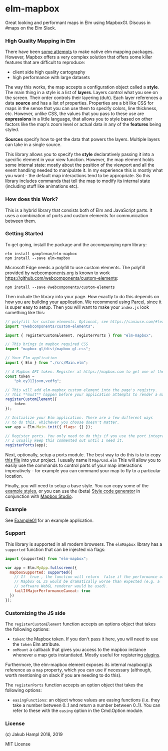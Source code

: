 # elm-mapbox

Great looking and performant maps in Elm using MapboxGl. Discuss in #maps on the Elm Slack.

### High Quality Mapping in Elm

There have been [some attempts](https://github.com/gampleman/elm-visualization/wiki/Data-Visualization-Packages#maps) to make native elm mapping packages. However, Mapbox offers a very complex solution that offers some killer features that are difficult to reproduce:

- client side high quality cartography
- high performance with large datasets

The way this works, the map accepts a configuration object called a **style**. The main thing in a style is a list of **layers**. Layers control what you see on the screen. Their order controls their layering (duh). Each layer references a data **source** and has a list of properties. Properties are a bit like CSS for maps in the sense that you can use them to specify colors, line thickness, etc. However, unlike CSS, the values that you pass to these use are **expressions** in a little language, that allows you to style based on other factors like the map's zoom level or actual data in any of the **features** being styled.

**Sources** specify how to get the data that powers the layers. Multiple layers can take in a single source.

This library allows you to specify the **style** declaratively passing it into a specific element in your view function. However, the map element holds some internal state: mostly about the position of the viewport and all the event handling needed to manipulate it. In my experience this is mostly what you want - the default map interactions tend to be appropriate. So this library includes commands that tell the map to modify its internal state (including stuff like animations etc).

### How does this Work?

This is a hybrid library that consists both of Elm and JavaScript parts. It uses a combination of ports and custom elements for communication between them.

### Getting Started

To get going, install the package and the accompanying npm library:

    elm install gampleman/elm-mapbox
    npm install --save elm-mapbox

Microsoft Edge needs a polyfill to use custom elements. The polyfill provided by
webcomponents.org is known to work https://github.com/webcomponents/custom-elements:

    npm install --save @webcomponents/custom-elements

Then include the library into your page. How exactly to do this depends on how you are building your application. We recommend using [Parcel](https://parceljs.org/), since it is super easy to setup. Then you will want to make your `index.js` look something like this:

```javascript
// polyfill for custom elements. Optional, see https://caniuse.com/#feat=custom-elementsv1
import "@webcomponents/custom-elements";

import { registerCustomElement, registerPorts } from "elm-mapbox";

// This brings in mapbox required CSS
import "mapbox-gl/dist/mapbox-gl.css";

// Your Elm application
import { Elm } from "./src/Main.elm";

// A Mapbox API token. Register at https://mapbox.com to get one of these. It's free.
const token =
    "pk.eyJ1Ijovm,vedfg";

// This will add elm-mapbox custom element into the page's registry.
// This **must** happen before your application attempts to render a map.
registerCustomElement({
    token
});

// Initialize your Elm application. There are a few different ways
// to do this, whichever you choose doesn't matter.
var app = Elm.Main.init({ flags: {} });

// Register ports. You only need to do this if you use the port integration.
// I usually keep this commented out until I need it.
registerPorts(app);
```

Next, optionally, setup a ports module. The best way to do this is to to copy [this file](https://github.com/gampleman/elm-mapbox/blob/master/examples/MapCommands.elm) into your project. I usually name it `Map/Cmd.elm` This will allow you to easily use the commands to control parts of your map interactions imperatively - for example you can command your map to fly to a particular location.

Finally, you will need to setup a base style. You can copy some of the [example styles](https://github.com/gampleman/elm-mapbox/blob/master/examples/Styles), or you can use the (beta) [Style code generator](https://code.gampleman.eu/elm-mapbox/style-generator/) in conjunction with [Mapbox Studio](https://www.mapbox.com/mapbox-studio/).

### Example

See [Example01](https://github.com/gampleman/elm-geospatial/blob/master/examples/src/Example01.elm) for an example application.


### Support

This library is supported in all modern browsers. The `elmMapbox` library
has a `supported` function that can be injected via flags:

```javascript
import {supported} from "elm-mapbox";

var app = Elm.MyApp.fullscreen({
  mapboxSupported: supported({
    // If  true , the function will return  false if the performance of
    // Mapbox GL JS would be dramatically worse than expected (e.g. a
    // software WebGL renderer would be used).
    failIfMajorPerformanceCaveat: true
  })
});
```

### Customizing the JS side

The `registerCustomElement` function accepts an options object that takes the following options:

 - `token`: the Mapbox token. If you don't pass it here, you will need to use the `token` Elm attribute.
 - `onMount` a callback that gives you access to the mapbox instance whenever a map gets instantiated. Mostly useful for registering [plugins](https://www.mapbox.com/mapbox-gl-js/plugins).

Furthermore, the elm-mapbox element exposes its internal mapboxgl.js reference as a `map` property, which you can use if necessary (although, worth mentioning on slack if you are needing to do this).

The `registerPorts` function accepts an option object that takes the following options:

 - `easingFunctions`: an object whose values are easing functions (i.e. they take a number between 0..1 and return a number between 0..1). You can refer to these with the `easing` option in the Cmd.Option module.

### License

(c) Jakub Hampl 2018, 2019

MIT License

